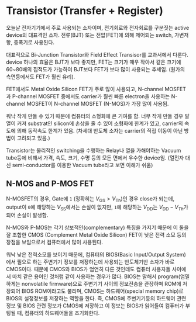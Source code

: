 # Transistor (Transfer + Register)

오늘날 전자기기에서 주로 사용되는 소자이며, 전기회로와 전자회로를 구분짓는 active device의 대표격인 소자. 전류(BJT) 또는 전압(FET)에 의해 제어되는 switch, 가변저항, 증폭기로 사용된다.

대표적으로 Bi-Junction Transistor와 Field Effect Transisor를 교과서에서 다룬다. device 하나의 효율은 BJT가 보다 좋지만, FET는 크기가 매우 작아서 같은 크기에 60~80배의 집적도가 가능하여 BJT보다 FET가 보다 많이 사용되는 추세임. (원가의 측면등에서도 FET가 훨씬 유리).

FET에서도 Metal Oxide Silicon FET가 주로 많이 사용되고, N-channel MOSFET과 P-channel MOSFET 중에서도 carrier가 훨씬 빠른 electron을 사용하는 N-channel MOSFET이 N-channel MOSFET (N-MOS)가 가장 많이 사용됨.

워낙 작게 만들 수 있기 때문에 컴퓨터의 소형화에 큰 기여를 함. 너무 작게 만들 경우 발열이 커져 substrat인 silicon에 손상을 줄 수 있어 소형화에 한계가 있고, carrier의 속도에 의해 동작속도 한계가 있음. (차세대 반도체 소자는 carrier의 직접 이동이 아닌 방법이 고려되고 있음.)

Transistor는 물리적인 switching을 수행하는 Relay나 열을 가해야하는 Vacuum tube등에 비해서 가격, 속도, 크기, 수명 등의 모든 면에서 우수한 device임. (열전자 대신 semi-conductor를 이용한 Vacuum tube라고 보면 이해가 쉬움)

## N-MOS and P-MOS FET
N-MOSFET의 경우, Gate에 `1` (정확히는 $V_\text{GS} > V_\text{Th}$)인 경우 close가 되는데, output이 `0`에 해당하는 $V_\text{SS}$에서는 손실이 없지만, `1`에 해당하는 $V_\text{DD}$는 $V_\text{DD}-V_{Th}$가 되어 손실이 발생함.

N-MOS와 P-MOS는 각기 상보적인(complementary) 특징을 가지기 때문에 이 둘을 잘 조합한 CMOS (Complement Metal Oxide Silicon) FET이 낮은 전력 소모 등의 장점을 보임으로서 컴퓨터에서 많이 사용된다.

워낙 낮은 전력소모를 보이기 때문에, 컴퓨터의 BIOS(Basic Input/Output System)에서 필요로 하는 주변기기 정보를 저장하는데 사용되는 반도체기반 소자가 바로 CMOS이다. 때문에 CMOS와 BIOS가 엄연히 다른 것인데도 컴퓨터 사용자들 사이에서 마치 같은 용어인 것처럼 같이 사용하는 경우가 많다. BIOS는 말해서 program(엄밀하게는 nonvolatile firmware)으로 주변기기 사이의 정보전송을 관장하며 ROM에 저장되어 BIOS ROM이라고도 불리며, CMOS는 하드웨어(special memory chip)로 BIOS의 설정정보를 저장하는 역할을 한다. 즉, CMOS에 주변기기등의 하드웨어 관련 정보 및 BIOS 관련 정보가 CMOS에 저장하고 이 정보는 BIOS가 읽어들여 컴퓨터가 부팅될 때, 컴퓨터의 하드웨어들을 초기화한다.
